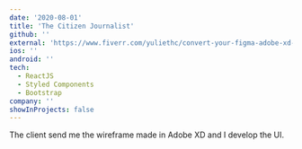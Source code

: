 ```yaml
---
date: '2020-08-01'
title: 'The Citizen Journalist'
github: ''
external: 'https://www.fiverr.com/yuliethc/convert-your-figma-adobe-xd-or-sketch-wireframes-to-reactjs'
ios: ''
android: ''
tech:
  - ReactJS
  - Styled Components
  - Bootstrap
company: ''
showInProjects: false
---
```


The client send me the wireframe made in Adobe XD and I develop the UI.
